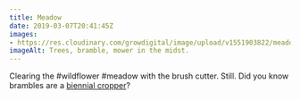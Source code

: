 ```yaml
---
title: Meadow
date: 2019-03-07T20:41:45Z
images: 
- https://res.cloudinary.com/growdigital/image/upload/v1551903822/meadow-6EEA706A.jpg
imageAlt: Trees, bramble, mower in the midst.
---
```


Clearing the #wildflower #meadow with the brush cutter. Still. Did you know brambles are a [biennial cropper](https://rachel-the-gardener.blogspot.com/2012/03/bramble-removal-how-to-do-it.html)?

